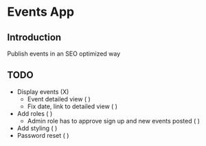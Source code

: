 # Events App
## Introduction
Publish events in an SEO optimized way
## TODO
- Display events (X)
  - Event detailed view ( )
  - Fix date, link to detailed view ( )
- Add roles ( )
  - Admin role has to approve sign up and new events posted ( )
- Add styling ( )
- Password reset ( )
